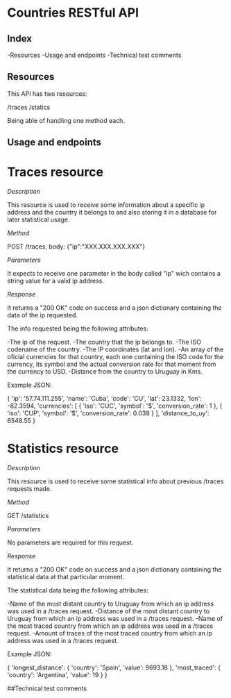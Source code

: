 # Countries RESTful API

## Index

-Resources
-Usage and endpoints
-Technical test comments

## Resources 

This API has two resources:

/traces
/statics

Being able of handling one method each.

## Usage and endpoints

# Traces resource

*Description*

This resource is used to receive some information about a specific ip address and the country it belongs to and also storing it in a database for later statistical usage.

*Method*

POST /traces, body: {"ip":"XXX.XXX.XXX.XXX"}

*Parameters*

It expects to receive one parameter in the body called "ip" wich contains a string value for a valid ip address.

*Response*

It returns a "200 OK" code on success and a json dictionary containing the data of the ip requested.

The info requested being the following attributes:

-The ip of the request.
-The country that the ip belongs to.
-The ISO codename of the country.
-The IP coordinates (lat and lon).
-An array of the oficial currencies for that country, each one containing the ISO code for the currency, its symbol and the actual conversion rate for that moment from the currency to USD.
-Distance from the country to Uruguay in Kms.

Example JSON:

{
  'ip': '57.74.111.255',
  'name': 'Cuba', 
  'code': 'CU', 
  'lat': 23.1332, 
  'lon': -82.3594, 
  'currencies': 
  [
    {
      'iso': 'CUC', 
      'symbol': '$', 
      'conversion_rate': 1
    }, 
    {
      'iso': 'CUP', 
      'symbol': '$', 
      'conversion_rate': 0.038
    }
  ], 
  'distance_to_uy': 6548.55
}

# Statistics resource

*Description*

This resource is used to receive some statistical info about previous /traces requests made.

*Method*

GET /statistics

*Parameters*

No parameters are required for this request.

*Response*

It returns a "200 OK" code on success and a json dictionary containing the statistical data at that particular moment.

The statistical data being the following attributes:

-Name of the most distant country to Uruguay from which an ip address was used in a /traces request.
-Distance of the most distant country to Uruguay from which an ip address was used in a /traces request.
-Name of the most traced country from which an ip address was used in a /traces request.
-Amount of traces of the most traced country from which an ip address was used in a /traces request.

Example JSON:

{
  'longest_distance': 
  {
    'country': 'Spain', 
    'value': 9693.18
  }, 
  'most_traced': 
  {
    'country': 'Argentina', 
    'value': 19
  }
}

##Technical test comments


